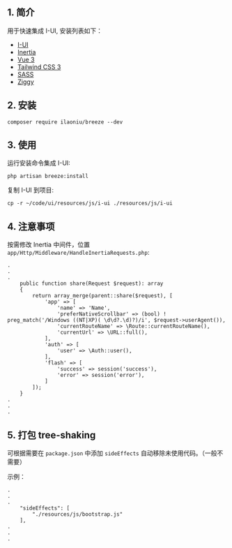 ## 1. 简介

用于快速集成 I-UI, 安装列表如下：

-   [I-UI](https://ui.ilaoniu.cn)
-   [Inertia](https://inertiajs.com/)
-   [Vue 3](https://vuejs.org/)
-   [Tailwind CSS 3](https://tailwindcss.com/)
-   [SASS](https://sass-lang.com/)
-   [Ziggy](https://github.com/tighten/ziggy)

## 2. 安装

```
composer require ilaoniu/breeze --dev
```

## 3. 使用

运行安装命令集成 I-UI:

```
php artisan breeze:install
```

复制 I-UI 到项目:

```
cp -r ~/code/ui/resources/js/i-ui ./resources/js/i-ui
```

## 4. 注意事项

按需修改 Inertia 中间件，位置 `app/Http/Middleware/HandleInertiaRequests.php`:

```
.
.
.
    public function share(Request $request): array
    {
        return array_merge(parent::share($request), [
            'app' => [
                'name' => 'Name',
                'preferNativeScrollbar' => (bool) ! preg_match('/Windows ((NT|XP)( \d\d?.\d)?)/i', $request->userAgent()),
                'currentRouteName' => \Route::currentRouteName(),
                'currentUrl' => \URL::full(),
            ],
            'auth' => [
                'user' => \Auth::user(),
            ],
            'flash' => [
                'success' => session('success'),
                'error' => session('error'),
            ]
        ]);
    }
.
.
.
```

## 5. 打包 tree-shaking

可根据需要在 `package.json` 中添加 `sideEffects` 自动移除未使用代码。（一般不需要）

示例：

```
.
.
.
    "sideEffects": [
        "./resources/js/bootstrap.js"
    ],
.
.
.
```
